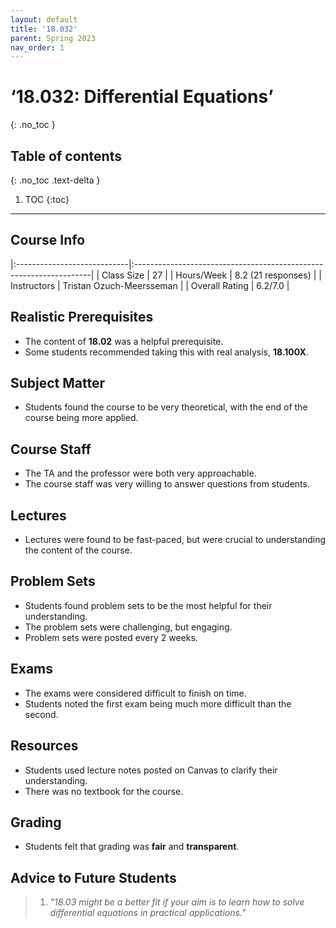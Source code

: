 ```yaml
---
layout: default
title: '18.032'
parent: Spring 2023
nav_order: 1
---
```


# ‘18.032: Differential Equations’
{: .no_toc }

## Table of contents
{: .no_toc .text-delta }

1. TOC
{:toc}

---

## Course Info

|:----------------------------|:-------------------------------------------------------------------|
| Class Size    		| 27                                                            		|
| Hours/Week        	| 8.2 (21 responses)                                          	| 
| Instructors         	| Tristan Ozuch-Meersseman				|
| Overall Rating	| 6.2/7.0						|

## Realistic Prerequisites
* The content of **18.02** was a helpful prerequisite.
* Some students recommended taking this with real analysis, **18.100X**.

## Subject Matter
* Students found the course to be very theoretical, with the end of the course being more applied.

## Course Staff
* The TA and the professor were both very approachable. 
* The course staff was very willing to answer questions from students.

## Lectures
* Lectures were found to be fast-paced, but were crucial to understanding the content of the course. 

## Problem Sets
* Students found problem sets to be the most helpful for their understanding. 
* The problem sets were challenging, but engaging. 
* Problem sets were posted every 2 weeks.

## Exams
* The exams were considered difficult to finish on time.
* Students noted the first exam being much more difficult than the second.

## Resources
* Students used lecture notes posted on Canvas to clarify their understanding. 
* There was no textbook for the course.

## Grading
* Students felt that grading was **fair** and **transparent**. 

## Advice to Future Students
> 1. *"18.03 might be a better fit if your aim is to learn how to solve differential equations in
practical applications."* 
